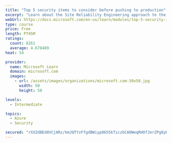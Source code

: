 ```yaml
---
title: "Top 5 security items to consider before pushing to production"
excerpt: "Learn about the Site Reliability Engineering approach to the challenge of assuring reliability and gain a better understanding of why it matters."
webUrl: https://docs.microsoft.com/en-us/learn/modules/top-5-security-items-to-consider/
type: course
price: Free
length: PT45M
ratings:
  count: 8261
  average: 4.678489
heat: 54

provider:
  name: Microsoft Learn
  domain: microsoft.com
  images:
    - url: /assets/images/organizations/microsoft.com-50x50.jpg
      width: 50
      height: 50

levels:
  - Intermediate

topics:
  - Azure
  - Security

secured: "rXXZdBEd8VCjARz/kmJQTYzFfgdBWiyp8655kTiczbCAOWeqRHOfJerZPg8yHU6kvcOJowJZJ0CQCJWcUncj/51EQTVyDtL8vy2S/BzkpkISpCdcaB8sP9O6gaInLa49/dYGcJBlqc8wf0RKuZwa+fO5s2T1GmLQWZXrxxoPlHkuSNDgwFQWJ+HtKPPAelBn8R7kDu6bZHYUm3isi0XN6HmzYX7y5S2v3p8D4Ow20F5+YOMtgnNvDfx0D4M5P137GCk5xVbtJ5dL5HrVoZqOdFwW5scHGM2oxVLoL7TpP1MzklNYnwctNX4mockClJaE19xON8/SCmmsX8gM3d96W4Ifxt1/ygw+r54MYpeHr4ivsvfurBQM7nQZgudCW+UaixjYhDUBmHlUlgLyKyzb+JbDEilyRqXZBD+a8c5x6JM=;+eAnWNdIG3HwsHXNheNBjw=="
---
```


